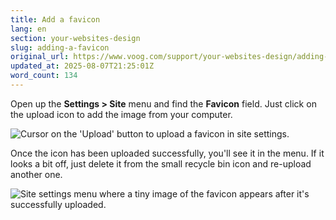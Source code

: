 ```yaml
---
title: Add a favicon
lang: en
section: your-websites-design
slug: adding-a-favicon
original_url: https://www.voog.com/support/your-websites-design/adding-a-favicon
updated_at: 2025-08-07T21:25:01Z
word_count: 134
---
```

Open up the **Settings > Site** menu and find the **Favicon** field. Just click on the upload icon to add the image from your computer.

![Cursor on the 'Upload' button to upload a favicon in site settings.](https://media.voog.com/0000/0036/2183/photos/Site_settings_favicon_block.webp "Cursor on the 'Upload' button to upload a favicon in site settings.")

Once the icon has been uploaded successfully, you'll see it in the menu. If it looks a bit off, just delete it from the small recycle bin icon and re-upload another one.

![Site settings menu where a tiny image of the favicon appears after it's successfully uploaded.](https://media.voog.com/0000/0036/2183/photos/Site_settings_favicon_2_block.webp "Site settings menu where a tiny image of the favicon appears after it's successfully uploaded.")
